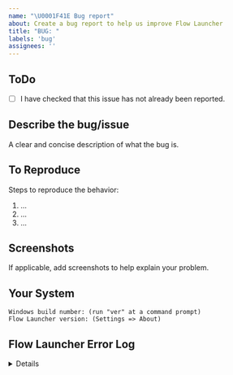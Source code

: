 ```yaml
---
name: "\U0001F41E Bug report"
about: Create a bug report to help us improve Flow Launcher
title: "BUG: "
labels: 'bug'
assignees: ''
---
```


## ToDo

- [ ] I have checked that this issue has not already been reported.

## Describe the bug/issue

A clear and concise description of what the bug is.

## To Reproduce

Steps to reproduce the behavior:

1. ...
2. ...
3. ...

## Screenshots

If applicable, add screenshots to help explain your problem.

## Your System

```
Windows build number: (run "ver" at a command prompt)
Flow Launcher version: (Settings => About) 
```

## Flow Launcher Error Log

<!--
     The latest log file can be found here: %AppData%\FlowLauncher\Logs\<version>\<date>.txt
     For portable mode: %LocalAppData%\FlowLauncher\<App-Version>\UserData\Logs\<version>\<date>.txt
-->

<!-- Drag and drop the log file below this comment. -->

<details>

<!-- Or copy log file contents to here -->

</details>
